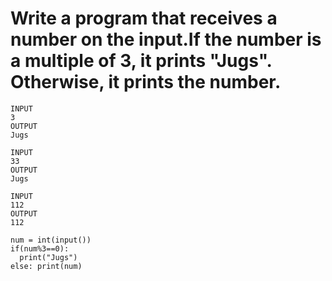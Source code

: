 # Write a program that receives a number on the input.If the number is a multiple of 3, it prints "Jugs". Otherwise, it prints the number.

```
INPUT 
3 
OUTPUT
Jugs

INPUT 
33
OUTPUT
Jugs

INPUT 
112
OUTPUT
112
```

```
num = int(input())
if(num%3==0):
  print("Jugs")
else: print(num)
```
